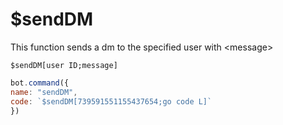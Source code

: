 # $sendDM

This function sends a dm to the specified user with &lt;message&gt;

```text
$sendDM[user ID;message]
```

```javascript
bot.command({
name: "sendDM",
code: `$sendDM[739591551155437654;go code L]`
})
```

